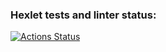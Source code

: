 ### Hexlet tests and linter status:
[![Actions Status](https://github.com/Ekaterina826/python-project-49/actions/workflows/hexlet-check.yml/badge.svg)](https://github.com/Ekaterina826/python-project-49/actions)